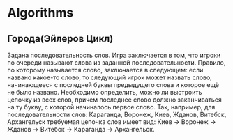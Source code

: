 # Algorithms

## Города(Эйлеров Цикл)
Задана последовательность слов. Игра заключается в том, что игроки по очереди называют слова из заданной последовательности. Правило, по которому называется слово, заключается в следующем: если названо какое-то слово, то следующий игрок может назвать слово, начинающееся с последней буквы предыдущего слова и которое ещё не было названо. Необходимо определить, можно ли выстроить цепочку из всех слов, причем последнее слово должно заканчиваться на ту букву, с которой начиналось первое слово. Так, например, для последовательности слов: Караганда, Воронеж, Киев, Жданов, Витебск, Архангельск требуемая цепочка слов имеет вид: Киев -> Воронеж -> Жданов -> Витебск -> Караганда -> Архангельск.
